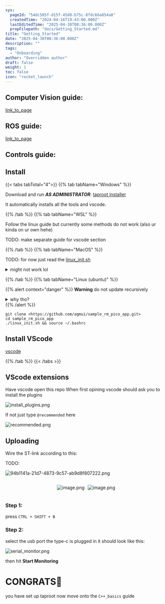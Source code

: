 ```yaml
---
sys:
  pageId: "54dc585f-d15f-45d0-b75c-8fdc66a854a8"
  createdTime: "2024-04-16T19:43:00.000Z"
  lastEditedTime: "2025-04-30T00:36:00.000Z"
  propFilepath: "docs/Getting_Started.md"
title: "Getting_Started"
date: "2025-04-30T00:36:00.000Z"
description: ""
tags:
  - "Onboarding"
author: "Overridden author"
draft: false
weight: 1
toc: false
icon: "rocket_launch"
---
```


## Computer Vision guide:

[link_to_page](86d45bc0-388b-4d26-8848-44f255f73d0e)

## ROS guide:

[link_to_page](3c76c1de-ec8f-46d6-8b0a-294005edc2d5)

## Controls guide:

## Install

{{< tabs tabTotal="4">}}
{{% tab tabName="Windows" %}}

Download and run _**AS ADMINISTRATOR**_: [taproot installer](https://github.com/Thornbots/TeachingFreshies/releases/tag/1.0)

It automatically installs all the tools and vscode.

{{% /tab %}}
{{% tab tabName="WSL" %}}

Follow the linux guide but currently some methods do not work (also ur kinda on ur own hehe)

TODO: make separate guide for vscode section

{{% /tab %}}
{{% tab tabName="MacOS" %}}

TODO: for now just read the [linux_init.sh](https://github.com/agmui/sample_rm_pico_app/blob/main/linux_init.sh)

<details>
<summary>might not work lol</summary>

`brew install libusb pkg-config`

Next install: [vscode](https://code.visualstudio.com/Download)

</details>

{{% /tab %}}
{{% tab tabName="Linux (ubuntu)" %}}

{{% alert context="danger" %}}
**Warning** do not update recursively
<details>
<summary>why tho?</summary>
There are some submodules that may go on for a while (like tinyusb) and I highly
recommend you don't need to get them.
If you want to see what submodules I update just look in `linux_init.sh`
</details>
{{% /alert %}}

```shell
git clone <https://github.com/agmui/sample_rm_pico_app.git>
cd sample_rm_pico_app
./linux_init.sh && source ~/.bashrc
```

## Install VScode

[vscode](https://code.visualstudio.com/Download)

{{% /tab %}}
{{< /tabs >}}

## VScode extensions

Have vscode open this repo
When first opining vscode should ask you to install the plugins

![install_plugins.png](https://prod-files-secure.s3.us-west-2.amazonaws.com/d518164a-d88e-44d1-a4ee-3adb3bd8bce0/89bd30f0-1825-4e77-867b-0a41ce370880/install_plugins.png?X-Amz-Algorithm=AWS4-HMAC-SHA256&X-Amz-Content-Sha256=UNSIGNED-PAYLOAD&X-Amz-Credential=ASIAZI2LB466SOHCSTOO%2F20250605%2Fus-west-2%2Fs3%2Faws4_request&X-Amz-Date=20250605T110739Z&X-Amz-Expires=3600&X-Amz-Security-Token=IQoJb3JpZ2luX2VjEGsaCXVzLXdlc3QtMiJGMEQCIEB4IBSAICo3uO1DGgF9ds53trObc8fmhm%2F9%2B0XFwPEoAiB5d7c%2FuNw4%2FgqbzOujPDQcFoFj%2FFURRLyTVD3ikqduDir%2FAwhEEAAaDDYzNzQyMzE4MzgwNSIM%2FktZuVQbNbFcv5L5KtwDirffmzNK6kNTugc16HomRPH1tyXNgmc5dSB2zA1aYhU5Kx3YbWZCrO45FR%2FgRTGkK5oK0%2BmucKpEDkv4rYq3vMrl6Y5FDDMxBNzgAVSnij%2BSCwer3H6xxZpJbu6lcvFUtYS7H5pVALEV4Tm0sJwVwBu6w%2F2kRRhfIEHMwXuaFYxGitZWMeEB3Wl027PNjKiks0HEugpco%2F1FdalsAc4edvii0JzTReMe0AOyX4Y%2BomTy5I%2B6N6hwOSzZnd%2Fwy4XsDgoFL%2FFmqsxpiULFOiQixlkUU1RFfouP2jOgBQKRm8jbiTCXar1AGlfBoLb0Mi9hk30uiYRfsgLNHzoMA8%2F4cW%2FtRbOHbSh5W2qLioHraQ8%2BAh3A%2FAnuI72iNE1vZ%2BZijKSNS6eEzg0%2FgUlvAbmtfIfNSLb%2BvAO5GZ2pIdWc6l3VqUTKcvrnmguLcFyNwKIvFyA5u5prOQFRplGm0wbeknJaZvc5WWZGcdCNsSvUmM6Fj4OJMMDtZCTwPLyL0NnNNVl6Ne4xhV6fA%2B7OLLKqPhuM5RnCpCF1mJJrG3aoue6belRNk%2F71Hq6%2FU9n4cn9PeEKhYRRTvAEEnxXzxm7y0J9Cy6nYAt%2BOMKyujuZl1UQ4crRhTLX70lvtVDkw%2FvGFwgY6pgGI77DFHDVwqWUGrpMZ3wtDA%2BeJfxwe8JJPBlLzjIkVf2ZL3c6nUcMuFFwFKOBy73UY9tx5qCbbtUqvkugKQA2cfsho0mJj9UvqPz2TAdBjT3XDH7JYhH6vfoF2DI7da%2BYkPZJcdUwP01F%2BZz9G85Wjjook3RSbGAh3REhgLc3Vy%2B6y4gu6cDeOy2%2FnLSGSxMp2i%2FvkFIBL6DLyWgxJCUGfQkgf2W0v&X-Amz-Signature=2dbc2900092e7553386a9df7dbd20ab62fe7b99db0294a5c6cdee74f306a7b47&X-Amz-SignedHeaders=host&x-id=GetObject)

If not just type `@recommended` here  

![recommended.png](https://prod-files-secure.s3.us-west-2.amazonaws.com/d518164a-d88e-44d1-a4ee-3adb3bd8bce0/61e661e9-5d85-4dfc-be0d-8d2097a5e793/recommended.png?X-Amz-Algorithm=AWS4-HMAC-SHA256&X-Amz-Content-Sha256=UNSIGNED-PAYLOAD&X-Amz-Credential=ASIAZI2LB466SOHCSTOO%2F20250605%2Fus-west-2%2Fs3%2Faws4_request&X-Amz-Date=20250605T110739Z&X-Amz-Expires=3600&X-Amz-Security-Token=IQoJb3JpZ2luX2VjEGsaCXVzLXdlc3QtMiJGMEQCIEB4IBSAICo3uO1DGgF9ds53trObc8fmhm%2F9%2B0XFwPEoAiB5d7c%2FuNw4%2FgqbzOujPDQcFoFj%2FFURRLyTVD3ikqduDir%2FAwhEEAAaDDYzNzQyMzE4MzgwNSIM%2FktZuVQbNbFcv5L5KtwDirffmzNK6kNTugc16HomRPH1tyXNgmc5dSB2zA1aYhU5Kx3YbWZCrO45FR%2FgRTGkK5oK0%2BmucKpEDkv4rYq3vMrl6Y5FDDMxBNzgAVSnij%2BSCwer3H6xxZpJbu6lcvFUtYS7H5pVALEV4Tm0sJwVwBu6w%2F2kRRhfIEHMwXuaFYxGitZWMeEB3Wl027PNjKiks0HEugpco%2F1FdalsAc4edvii0JzTReMe0AOyX4Y%2BomTy5I%2B6N6hwOSzZnd%2Fwy4XsDgoFL%2FFmqsxpiULFOiQixlkUU1RFfouP2jOgBQKRm8jbiTCXar1AGlfBoLb0Mi9hk30uiYRfsgLNHzoMA8%2F4cW%2FtRbOHbSh5W2qLioHraQ8%2BAh3A%2FAnuI72iNE1vZ%2BZijKSNS6eEzg0%2FgUlvAbmtfIfNSLb%2BvAO5GZ2pIdWc6l3VqUTKcvrnmguLcFyNwKIvFyA5u5prOQFRplGm0wbeknJaZvc5WWZGcdCNsSvUmM6Fj4OJMMDtZCTwPLyL0NnNNVl6Ne4xhV6fA%2B7OLLKqPhuM5RnCpCF1mJJrG3aoue6belRNk%2F71Hq6%2FU9n4cn9PeEKhYRRTvAEEnxXzxm7y0J9Cy6nYAt%2BOMKyujuZl1UQ4crRhTLX70lvtVDkw%2FvGFwgY6pgGI77DFHDVwqWUGrpMZ3wtDA%2BeJfxwe8JJPBlLzjIkVf2ZL3c6nUcMuFFwFKOBy73UY9tx5qCbbtUqvkugKQA2cfsho0mJj9UvqPz2TAdBjT3XDH7JYhH6vfoF2DI7da%2BYkPZJcdUwP01F%2BZz9G85Wjjook3RSbGAh3REhgLc3Vy%2B6y4gu6cDeOy2%2FnLSGSxMp2i%2FvkFIBL6DLyWgxJCUGfQkgf2W0v&X-Amz-Signature=b37db5f70c11280e6e846840ded3479a454ee254701ef6bd6bfe7abf7c35a4ef&X-Amz-SignedHeaders=host&x-id=GetObject)

## Uploading

Wire the ST-link according to this:

TODO:

![94b1141a-21d7-4873-9c57-ab9d8f807222.png](https://prod-files-secure.s3.us-west-2.amazonaws.com/d518164a-d88e-44d1-a4ee-3adb3bd8bce0/e5fad17d-ab82-4300-9f4c-505ab4b1202c/94b1141a-21d7-4873-9c57-ab9d8f807222.png?X-Amz-Algorithm=AWS4-HMAC-SHA256&X-Amz-Content-Sha256=UNSIGNED-PAYLOAD&X-Amz-Credential=ASIAZI2LB466SOHCSTOO%2F20250605%2Fus-west-2%2Fs3%2Faws4_request&X-Amz-Date=20250605T110739Z&X-Amz-Expires=3600&X-Amz-Security-Token=IQoJb3JpZ2luX2VjEGsaCXVzLXdlc3QtMiJGMEQCIEB4IBSAICo3uO1DGgF9ds53trObc8fmhm%2F9%2B0XFwPEoAiB5d7c%2FuNw4%2FgqbzOujPDQcFoFj%2FFURRLyTVD3ikqduDir%2FAwhEEAAaDDYzNzQyMzE4MzgwNSIM%2FktZuVQbNbFcv5L5KtwDirffmzNK6kNTugc16HomRPH1tyXNgmc5dSB2zA1aYhU5Kx3YbWZCrO45FR%2FgRTGkK5oK0%2BmucKpEDkv4rYq3vMrl6Y5FDDMxBNzgAVSnij%2BSCwer3H6xxZpJbu6lcvFUtYS7H5pVALEV4Tm0sJwVwBu6w%2F2kRRhfIEHMwXuaFYxGitZWMeEB3Wl027PNjKiks0HEugpco%2F1FdalsAc4edvii0JzTReMe0AOyX4Y%2BomTy5I%2B6N6hwOSzZnd%2Fwy4XsDgoFL%2FFmqsxpiULFOiQixlkUU1RFfouP2jOgBQKRm8jbiTCXar1AGlfBoLb0Mi9hk30uiYRfsgLNHzoMA8%2F4cW%2FtRbOHbSh5W2qLioHraQ8%2BAh3A%2FAnuI72iNE1vZ%2BZijKSNS6eEzg0%2FgUlvAbmtfIfNSLb%2BvAO5GZ2pIdWc6l3VqUTKcvrnmguLcFyNwKIvFyA5u5prOQFRplGm0wbeknJaZvc5WWZGcdCNsSvUmM6Fj4OJMMDtZCTwPLyL0NnNNVl6Ne4xhV6fA%2B7OLLKqPhuM5RnCpCF1mJJrG3aoue6belRNk%2F71Hq6%2FU9n4cn9PeEKhYRRTvAEEnxXzxm7y0J9Cy6nYAt%2BOMKyujuZl1UQ4crRhTLX70lvtVDkw%2FvGFwgY6pgGI77DFHDVwqWUGrpMZ3wtDA%2BeJfxwe8JJPBlLzjIkVf2ZL3c6nUcMuFFwFKOBy73UY9tx5qCbbtUqvkugKQA2cfsho0mJj9UvqPz2TAdBjT3XDH7JYhH6vfoF2DI7da%2BYkPZJcdUwP01F%2BZz9G85Wjjook3RSbGAh3REhgLc3Vy%2B6y4gu6cDeOy2%2FnLSGSxMp2i%2FvkFIBL6DLyWgxJCUGfQkgf2W0v&X-Amz-Signature=d3ad2116e326fe763af5b914f0b6b1d6aa1cc5451ed237d7951c7e9003fea87d&X-Amz-SignedHeaders=host&x-id=GetObject)

<div style="display: flex;flex-direction: row; column-gap:10px; max-width: 630px;justify-content: center;">
<div>

![image.png](https://prod-files-secure.s3.us-west-2.amazonaws.com/d518164a-d88e-44d1-a4ee-3adb3bd8bce0/210ecb78-1116-4d7b-b9b7-2292f66fa2c2/image.png?X-Amz-Algorithm=AWS4-HMAC-SHA256&X-Amz-Content-Sha256=UNSIGNED-PAYLOAD&X-Amz-Credential=ASIAZI2LB466VBNILWM5%2F20250605%2Fus-west-2%2Fs3%2Faws4_request&X-Amz-Date=20250605T110740Z&X-Amz-Expires=3600&X-Amz-Security-Token=IQoJb3JpZ2luX2VjEGsaCXVzLXdlc3QtMiJHMEUCIQDfc8m6%2BHVs6CrcgWNF5BD47C9JG7krePscA3q%2F4u9MZwIgDYE%2Fu8zYo2VB4JZJkxs2HvsM1oVZNrRpLEoFma9i3Kcq%2FwMIQxAAGgw2Mzc0MjMxODM4MDUiDDOwovlHmOrTyfETvCrcA%2FAWbIBwwP9Yl19Cwy8fNuczqqzs8fpQoqp9TKoJgHxWC75IysTvSGTdrmTtverNqcHArS0v1rR0Cvgg0TtK9alr5jbS4Ugmjc9fNX5Jwo62HVQd%2FiOHbDNTOd0Jou7Ol9f1Jx3Mi4iRV%2BKpTZUhz5NeekLDpDb4%2FOOZrYChXLWOaNU64tOkWzuPCKMZjqXer2Ey5ui8rY80FgKoqYyDbsGYahli5acWNvNqrguf5krs99XhqxWvX2%2Bov2nJl%2B92H1qzSQjXmupJtHldVtGsfG9ttyPOAoOtGHciRBNtFj4GVi%2BRJC8p4re7cjek8O7B3RZPdkUlFSwFk79WVLjSDCPlPohIKQFcosduFu1oe3BCehJUnyh8vCruXFjBYDaL4JaJBD2S8gBGwnF5XSH2wYYmg65IVZWfmpXTsII68UerCp2SrJtlEw04vs6TtoqVOWXVnWwYLcNyS5pJpIuZ%2FLy2zPOeEKj8SwqjBijdli%2BsSlJ5NCRXBC8aAHWNfc7jJ6uOuXzb6ifgrWdlR8iz1P7FUpmzn1Xnb6KIdxSrCt2jr6jDnjL1eHrbXBloXts%2BcZZM4pG3JOKCVcOwZAFxDF7VXqVb1K6Ntc1%2FB7W%2Bp2lv%2BGPclcMKPkcwPqmpMPXfhcIGOqUBpseDnn9W3xtT73loOGzipRUnxjmrJ%2F1jHFf4l%2FUYPo01%2BNtZZQpPAILzo3G3kZJvDoVSRUyP1PRETnkk3IlwZaxbErEESmcx0mGpodtUoL4RcyqqklThpJ7GV8auxnIv5PrbFXBKLUeZBsKJbJFRzAGlGTFFOeHObtDFeZF%2Bf%2FK6nq8269Mzj9jlpHGq8wbC0pngNHKVaFZgf4OPe7qSyLAnQwog&X-Amz-Signature=3cf3a0e003ec1b8afc44555a555b9d6b28d8553f4b66b24662cd8e22b39a48e9&X-Amz-SignedHeaders=host&x-id=GetObject)

</div>
<div>

![image.png](https://prod-files-secure.s3.us-west-2.amazonaws.com/d518164a-d88e-44d1-a4ee-3adb3bd8bce0/33a0fd0f-8ca6-4a86-8e09-26e95ded1fff/image.png?X-Amz-Algorithm=AWS4-HMAC-SHA256&X-Amz-Content-Sha256=UNSIGNED-PAYLOAD&X-Amz-Credential=ASIAZI2LB466XXBOPCBE%2F20250605%2Fus-west-2%2Fs3%2Faws4_request&X-Amz-Date=20250605T110743Z&X-Amz-Expires=3600&X-Amz-Security-Token=IQoJb3JpZ2luX2VjEGsaCXVzLXdlc3QtMiJIMEYCIQCHf8fPvChA%2BARV6LA0L5buyYwewicROqi0%2Fi7tdMbdUgIhAP%2FOvq99MTL2ccODjeDa3l5jaInCYzZVS1Sw%2BnK0YhOdKv8DCEMQABoMNjM3NDIzMTgzODA1IgyAq%2BJZ%2FCjA8N%2BbMzYq3AOWOsE8U00AQGoaJ4aGR1Y9BWXUPqrUzyS7Ux79NSrVD5om0kf5kD19o95jTYfAtTIvBbAy8JTFS%2BcGIOwidxDrwbHad037wCjDcgCzZWyowQJ6K7vvmPaS9QokMGIgGUTtKzMV3j25uTAs7X1ziqXuH%2BqCd9%2FzCKBNKKFDRiIKcJNzBFYxoCmM8YRrEyoZzo84E%2B2gbGkxyN4hLfnlmlEbKG5MLlkRo80ZdeKWI4bVuBSxF7yU55NL%2BU0JEdPr17fupRB8VfEjIMFrXlGdRodGX86Ij%2Faa5JQvu5sCMvC7vdNK6RISn8eSW27EwJbOFLvQBYne4hv%2F9x0dw%2Bb6Ubu0J2EmwUVUKjCteyciTMuSdO6GDBOwxqD7E2T0JjpP3mlcQVXeFk3vZBVEDUYCpoxwCfdPDa6yEfeT3QVP1BQtkOQA60hbKzcW6xapOP1XHK4a6vVS7%2FchzFOciTWHn4X3QISm5EuC%2BgGsJ%2BfsElsIxfHxvcK2LUc2ih%2BJLLHwlwCZecoYfdBMggQJl8JzG3o3FlR%2B8YqBWPboD78IBjgCWuApcWKOsbZWUlc9BPXG3NDIXmFwuAmKqvo3%2Fp9G8V2KI1YgUCIHpQ2JNYR9okcBaJxSkM8teGdx9CK9nzD834XCBjqkAW7kvw5KZR0yUOTgoXESrOYmPDarLejB84vO8xNwcy9dPjtiGTRbWS6Ix7EJdP2i1JOUB0sZ3%2FVg36fDMkIHMdBoAmz1E1Y8zRfsUPYKBGJB%2FPNIDe450TZ%2FxGWI0d8t9%2BrpYRSf198n0KEk5WKg8xA9sxfGd8JlzgCaCCf04xFKQlBZce0htnrlK0ukOOMw45Mw646R5juDjjHkJc%2BALLL%2Bvz3G&X-Amz-Signature=2dc20798b5e150aca7715e42c57bec46f305460c8968834098149a9168fdd5b9&X-Amz-SignedHeaders=host&x-id=GetObject)

</div>
</div>

### Step 1:

press `CTRL + SHIFT + B`

### Step 2:

select the usb port the type-c is plugged in it should look like this:

![serial_monitor.png](https://prod-files-secure.s3.us-west-2.amazonaws.com/d518164a-d88e-44d1-a4ee-3adb3bd8bce0/f03f4774-05d4-4393-b6a0-d5efb6d315ab/serial_monitor.png?X-Amz-Algorithm=AWS4-HMAC-SHA256&X-Amz-Content-Sha256=UNSIGNED-PAYLOAD&X-Amz-Credential=ASIAZI2LB466SOHCSTOO%2F20250605%2Fus-west-2%2Fs3%2Faws4_request&X-Amz-Date=20250605T110739Z&X-Amz-Expires=3600&X-Amz-Security-Token=IQoJb3JpZ2luX2VjEGsaCXVzLXdlc3QtMiJGMEQCIEB4IBSAICo3uO1DGgF9ds53trObc8fmhm%2F9%2B0XFwPEoAiB5d7c%2FuNw4%2FgqbzOujPDQcFoFj%2FFURRLyTVD3ikqduDir%2FAwhEEAAaDDYzNzQyMzE4MzgwNSIM%2FktZuVQbNbFcv5L5KtwDirffmzNK6kNTugc16HomRPH1tyXNgmc5dSB2zA1aYhU5Kx3YbWZCrO45FR%2FgRTGkK5oK0%2BmucKpEDkv4rYq3vMrl6Y5FDDMxBNzgAVSnij%2BSCwer3H6xxZpJbu6lcvFUtYS7H5pVALEV4Tm0sJwVwBu6w%2F2kRRhfIEHMwXuaFYxGitZWMeEB3Wl027PNjKiks0HEugpco%2F1FdalsAc4edvii0JzTReMe0AOyX4Y%2BomTy5I%2B6N6hwOSzZnd%2Fwy4XsDgoFL%2FFmqsxpiULFOiQixlkUU1RFfouP2jOgBQKRm8jbiTCXar1AGlfBoLb0Mi9hk30uiYRfsgLNHzoMA8%2F4cW%2FtRbOHbSh5W2qLioHraQ8%2BAh3A%2FAnuI72iNE1vZ%2BZijKSNS6eEzg0%2FgUlvAbmtfIfNSLb%2BvAO5GZ2pIdWc6l3VqUTKcvrnmguLcFyNwKIvFyA5u5prOQFRplGm0wbeknJaZvc5WWZGcdCNsSvUmM6Fj4OJMMDtZCTwPLyL0NnNNVl6Ne4xhV6fA%2B7OLLKqPhuM5RnCpCF1mJJrG3aoue6belRNk%2F71Hq6%2FU9n4cn9PeEKhYRRTvAEEnxXzxm7y0J9Cy6nYAt%2BOMKyujuZl1UQ4crRhTLX70lvtVDkw%2FvGFwgY6pgGI77DFHDVwqWUGrpMZ3wtDA%2BeJfxwe8JJPBlLzjIkVf2ZL3c6nUcMuFFwFKOBy73UY9tx5qCbbtUqvkugKQA2cfsho0mJj9UvqPz2TAdBjT3XDH7JYhH6vfoF2DI7da%2BYkPZJcdUwP01F%2BZz9G85Wjjook3RSbGAh3REhgLc3Vy%2B6y4gu6cDeOy2%2FnLSGSxMp2i%2FvkFIBL6DLyWgxJCUGfQkgf2W0v&X-Amz-Signature=dfa0326f3e9c8795fa5ef434708c388084bd8c78277cbc2ea7b84e308fd2b291&X-Amz-SignedHeaders=host&x-id=GetObject)

then hit **Start Monitoring**

# CONGRATS🎉

you have set up taproot now move onto the `C++_basics` guide
